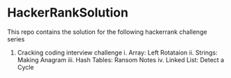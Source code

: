 # HackerRankSolution

This repo contains the solution for the following hackerrank challenge series

1. Cracking coding interview challenge
    i. Array: Left Rotataion
    ii. Strings: Making Anagram
    iii. Hash Tables: Ransom Notes
    iv. Linked List: Detect a Cycle
